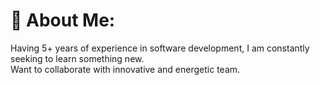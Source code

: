 # 💫 About Me:
Having 5+ years of experience in software development, I am constantly seeking to learn something new.<br>Want to collaborate with innovative and energetic team.<br>
